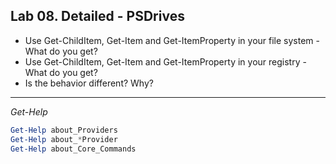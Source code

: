 ## Lab 08. Detailed - PSDrives

- Use Get-ChildItem, Get-Item and Get-ItemProperty in your file system - What do you get?
- Use Get-ChildItem, Get-Item and Get-ItemProperty in your registry - What do you get?
- Is the behavior different? Why?

---

*Get-Help*

```Powershell
Get-Help about_Providers
Get-Help about_*Provider
Get-Help about_Core_Commands
```
